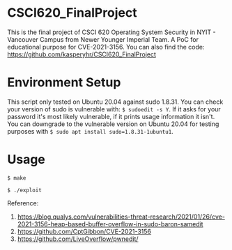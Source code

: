 # CSCI620_FinalProject

This is the final project of CSCI 620 Operating System Security in NYIT - Vancouver Campus from Newer Younger Imperial Team. A PoC for educational purpose for CVE-2021-3156. You can also find the code: https://github.com/kasperyhr/CSCI620_FinalProject

# Environment Setup

This script only tested on Ubuntu 20.04 against sudo 1.8.31. You can check your version of sudo is vulnerable with: `$ sudoedit -s Y`. If it asks for your password it's most likely vulnerable, if it prints usage information it isn't. You can downgrade to the vulnerable version on Ubuntu 20.04 for testing purposes with `$ sudo apt install sudo=1.8.31-1ubuntu1`.

# Usage

`$ make`

`$ ./exploit`

Reference: 
1. https://blog.qualys.com/vulnerabilities-threat-research/2021/01/26/cve-2021-3156-heap-based-buffer-overflow-in-sudo-baron-samedit
2. https://github.com/CptGibbon/CVE-2021-3156
3. https://github.com/LiveOverflow/pwnedit/
